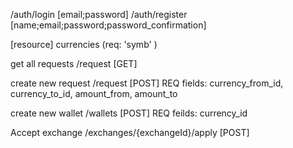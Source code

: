 /auth/login     [email;password]
/auth/register  [name;email;password;password_confirmation]

[resource] currencies (req: 'symb' )

get all requests
/request [GET]

create new request
/request  [POST]
REQ fields: currency_from_id, currency_to_id, amount_from, amount_to

create new wallet
/wallets [POST]
REQ feilds: currency_id

Accept exchange
/exchanges/{exchangeId}/apply [POST]
